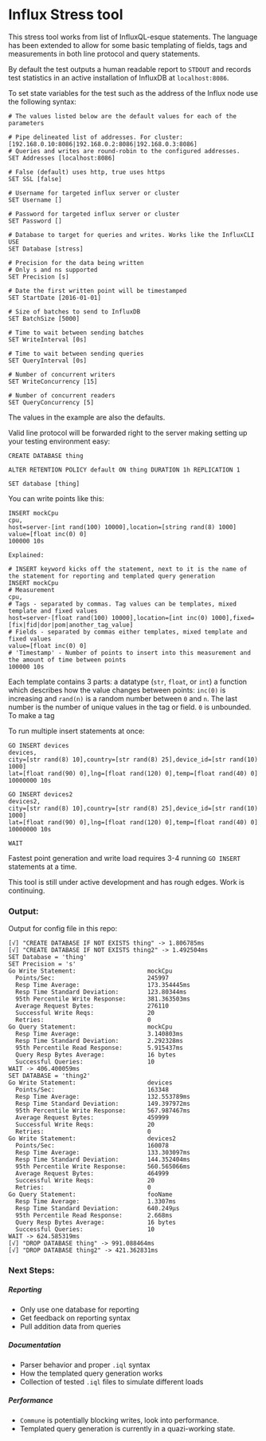# Influx Stress tool

This stress tool works from list of InfluxQL-esque statements. The language has been extended to allow for some basic templating of fields, tags and measurements in both line protocol and query statements.

By default the test outputs a human readable report to `STDOUT` and records test statistics in an active installation of InfluxDB at `localhost:8086`.

To set state variables for the test such as the address of the Influx node use the following syntax:

```
# The values listed below are the default values for each of the parameters
 
# Pipe delineated list of addresses. For cluster: [192.168.0.10:8086|192.168.0.2:8086|192.168.0.3:8086]
# Queries and writes are round-robin to the configured addresses.
SET Addresses [localhost:8086]

# False (default) uses http, true uses https
SET SSL [false]

# Username for targeted influx server or cluster
SET Username []

# Password for targeted influx server or cluster
SET Password []

# Database to target for queries and writes. Works like the InfluxCLI USE
SET Database [stress]

# Precision for the data being written
# Only s and ns supported
SET Precision [s]

# Date the first written point will be timestamped
SET StartDate [2016-01-01]

# Size of batches to send to InfluxDB
SET BatchSize [5000]

# Time to wait between sending batches
SET WriteInterval [0s]

# Time to wait between sending queries
SET QueryInterval [0s]

# Number of concurrent writers
SET WriteConcurrency [15]

# Number of concurrent readers
SET QueryConcurrency [5]
```

The values in the example are also the defaults.

Valid line protocol will be forwarded right to the server making setting up your testing environment easy:

```
CREATE DATABASE thing

ALTER RETENTION POLICY default ON thing DURATION 1h REPLICATION 1

SET database [thing]
```

You can write points like this:
```
INSERT mockCpu
cpu,
host=server-[int rand(100) 10000],location=[string rand(8) 1000]
value=[float inc(0) 0]
100000 10s

Explained:

# INSERT keyword kicks off the statement, next to it is the name of the statement for reporting and templated query generation
INSERT mockCpu
# Measurement
cpu,
# Tags - separated by commas. Tag values can be templates, mixed template and fixed values
host=server-[float rand(100) 10000],location=[int inc(0) 1000],fixed=[fix|fid|dor|pom|another_tag_value]
# Fields - separated by commas either templates, mixed template and fixed values
value=[float inc(0) 0]
# 'Timestamp' - Number of points to insert into this measurement and the amount of time between points
100000 10s
```

Each template contains 3 parts: a datatype (`str`, `float`, or `int`) a function which describes how the value changes between points: `inc(0)` is increasing and `rand(n)` is a random number between `0` and `n`. The last number is the number of unique values in the tag or field. `0` is unbounded. To make a tag

To run multiple insert statements at once:
```
GO INSERT devices
devices,
city=[str rand(8) 10],country=[str rand(8) 25],device_id=[str rand(10) 1000]
lat=[float rand(90) 0],lng=[float rand(120) 0],temp=[float rand(40) 0]
10000000 10s

GO INSERT devices2
devices2,
city=[str rand(8) 10],country=[str rand(8) 25],device_id=[str rand(10) 1000]
lat=[float rand(90) 0],lng=[float rand(120) 0],temp=[float rand(40) 0]
10000000 10s

WAIT
```

Fastest point generation and write load requires 3-4 running `GO INSERT` statements at a time.

This tool is still under active development and has rough edges. Work is continuing.

### Output:
Output for config file in this repo:
```
[√] "CREATE DATABASE IF NOT EXISTS thing" -> 1.806785ms
[√] "CREATE DATABASE IF NOT EXISTS thing2" -> 1.492504ms
SET Database = 'thing'
SET Precision = 's'
Go Write Statement:                    mockCpu
  Points/Sec:                          245997
  Resp Time Average:                   173.354445ms
  Resp Time Standard Deviation:        123.80344ms
  95th Percentile Write Response:      381.363503ms
  Average Request Bytes:               276110
  Successful Write Reqs:               20
  Retries:                             0
Go Query Statement:                    mockCpu
  Resp Time Average:                   3.140803ms
  Resp Time Standard Deviation:        2.292328ms
  95th Percentile Read Response:       5.915437ms
  Query Resp Bytes Average:            16 bytes
  Successful Queries:                  10
WAIT -> 406.400059ms
SET DATABASE = 'thing2'
Go Write Statement:                    devices
  Points/Sec:                          163348
  Resp Time Average:                   132.553789ms
  Resp Time Standard Deviation:        149.397972ms
  95th Percentile Write Response:      567.987467ms
  Average Request Bytes:               459999
  Successful Write Reqs:               20
  Retries:                             0
Go Write Statement:                    devices2
  Points/Sec:                          160078
  Resp Time Average:                   133.303097ms
  Resp Time Standard Deviation:        144.352404ms
  95th Percentile Write Response:      560.565066ms
  Average Request Bytes:               464999
  Successful Write Reqs:               20
  Retries:                             0
Go Query Statement:                    fooName
  Resp Time Average:                   1.3307ms
  Resp Time Standard Deviation:        640.249µs
  95th Percentile Read Response:       2.668ms
  Query Resp Bytes Average:            16 bytes
  Successful Queries:                  10
WAIT -> 624.585319ms
[√] "DROP DATABASE thing" -> 991.088464ms
[√] "DROP DATABASE thing2" -> 421.362831ms
```

### Next Steps:

##### Reporting
- Only use one database for reporting
- Get feedback on reporting syntax
- Pull addition data from queries

##### Documentation
- Parser behavior and proper `.iql` syntax
- How the templated query generation works
- Collection of tested `.iql` files to simulate different loads
  
##### Performance
- `Commune` is potentially blocking writes, look into performance.
- Templated query generation is currently in a quazi-working state.
